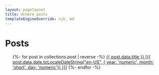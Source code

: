 ```yaml
--- 
layout: pagelayout 
title: dchere posts 
templateEngineOverride: njk, md
---
```

<h1>Posts</h1>
<ul class="postlist">
{%- for post in collections.post | reverse -%}
    <li{% if page.url==post.url %} aria-current="page" {% endif %}>
        <a href="{{ post.url }}">{{ post.data.title }} <span class="postdate">
            [{{ post.data.date.toLocaleDateString("en-US", { year: 'numeric', month: 'short', day:
                'numeric'}) }}]</span></a>
    </li>
{%- endfor -%}
</ul>
